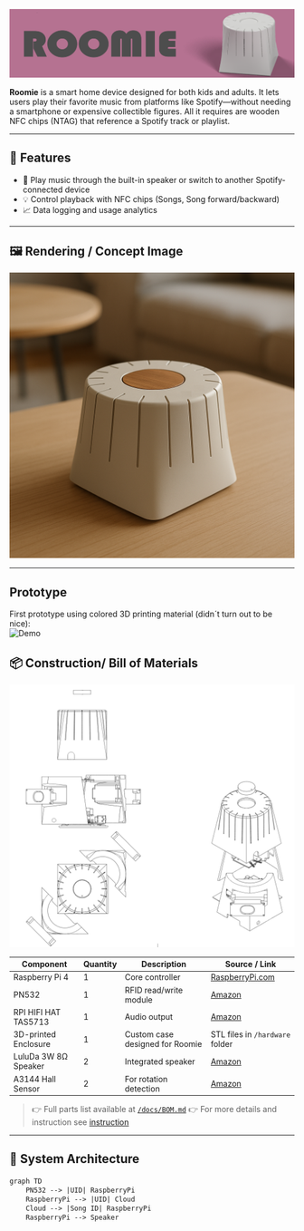 ![Roomie Banner](./assets/Banner.png) <!-- Insert a nice rendering or diagram here -->

**Roomie** is a smart home device designed for both kids and adults. It lets users play their favorite music from platforms like Spotify—without needing a smartphone or expensive collectible figures. All it requires are wooden NFC chips (NTAG) that reference a Spotify track or playlist.

---

## 🔧 Features

- 📡 Play music through the built-in speaker or switch to another Spotify-connected device
- 💡 Control playback with NFC chips (Songs, Song forward/backward)
- 📈 Data logging and usage analytics

---

## 🖼️ Rendering / Concept Image

![Rendering](./assets/Render.png)

---

## Prototype

First prototype using colored 3D printing material (didn´t turn out to be nice):  
![Demo](./assets/VID_20250426_181424.gif)

## 📦 Construction/ Bill of Materials

![Explotion](./assets/Roomie_Explosion.png)


| Component               | Quantity | Description                            | Source / Link                    |
|------------------------|----------|----------------------------------------|----------------------------------|
| Raspberry Pi 4         | 1        | Core controller                         | [RaspberryPi.com](https://...)   |
| PN532                  | 1        | RFID read/write module                  | [Amazon](https://...)            |
| RPI HIFI HAT TAS5713   | 1        | Audio output                            | [Amazon](https://...)        |
| 3D-printed Enclosure   | 1        | Custom case designed for Roomie         | STL files in `/hardware` folder  |
| LuluDa 3W 8Ω Speaker   | 2        | Integrated speaker                      | [Amazon ](https://www.amazon.de/dp/B08QFTYB9Z?ref=ppx_yo2ov_dt_b_fed_asin_title)                               |
| A3144 Hall Sensor      | 2        | For rotation detection                  | [Amazon](https://www.amazon.de/dp/B0CZ6QXMZ2?ref=ppx_yo2ov_dt_b_fed_asin_title )                           |

> 👉 Full parts list available at [`/docs/BOM.md`](./docs/BOM.md)
> 👉 For more details and instruction see [instruction](Roomie_instructions.pdf)

---

## 🧠 System Architecture

```mermaid
graph TD
    PN532 --> |UID| RaspberryPi
    RaspberryPi --> |UID| Cloud
    Cloud --> |Song ID| RaspberryPi
    RaspberryPi --> Speaker

